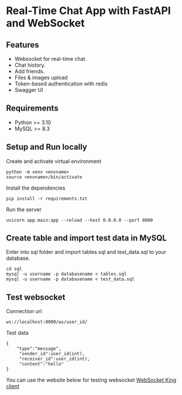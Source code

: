 # Real-Time Chat App with FastAPI and WebSocket


## Features


- Websocket for real-time chat.
- Chat history.
- Add friends.
- Files & images upload
- Token-based authentication with redis
- Swagger UI
## Requirements

- Python >= 3.10
- MySQL >= 8.3

## Setup and Run locally
Create and activate virtual environment

```shell=
python -m venv <envname>
source <envname>/bin/activate
```

Install the dependencies
```shell=
pip install -r requirements.txt
```

Run the server
```shell=
uvicorn app.main:app --reload --host 0.0.0.0 --port 8000
```

## Create table and import test data in MySQL

Enter into sql folder and import tables.sql and test_data.sql to your database.
```shell=
cd sql
mysql -u username -p databasename < tables.sql
mysql -u username -p databasename < test_data.sql
```
## Test websocket
Connection url
```python=
ws://localhost:8000/ws/user_id/
```
Test data
```json=
{
    "type":"message",
     "sender_id":user_id(int), 
     "receiver_id":user_id(int),
     "content":"hello"
}
```
You can use the website below for testing websocket
[WebSocket King client](https://websocketking.com/)
